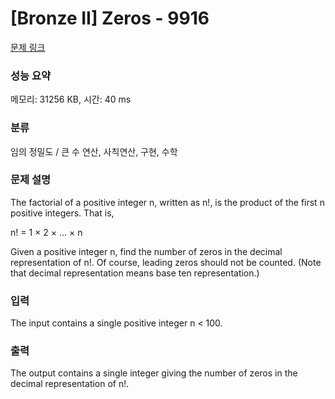# [Bronze II] Zeros - 9916 

[문제 링크](https://www.acmicpc.net/problem/9916) 

### 성능 요약

메모리: 31256 KB, 시간: 40 ms

### 분류

임의 정밀도 / 큰 수 연산, 사칙연산, 구현, 수학

### 문제 설명

<p>The factorial of a positive integer n, written as n!, is the product of the first n positive integers.  That is,</p>

<p>n! = 1 × 2 × ... × n</p>

<p>Given a positive integer n, find the number of zeros in the decimal representation of n!.  Of course, leading zeros should not be counted.  (Note that decimal representation means base ten representation.)</p>

### 입력 

 <p>The input contains a single positive integer n < 100.</p>

### 출력 

 <p>The output contains a single integer giving the number of zeros in the decimal representation of n!.</p>

